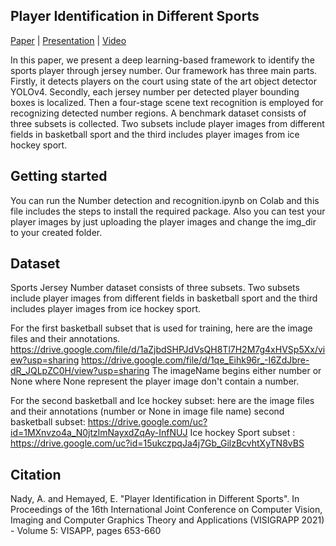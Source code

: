 
## Player Identification in Different Sports 
[Paper](https://drive.google.com/file/d/1NrdE5ox4NRq6dehhpX5jZGXz7_XV7H-a/view?usp=sharing) | [Presentation](https://drive.google.com/file/d/1xrPXhWb_EVHYKEAvV_HmAlAKWykoXdk8/view) | [Video](https://youtu.be/SyoN0b757mg)

In this paper, we present a deep learning-based framework
to identify the sports player through jersey number. Our framework has three main parts. Firstly, it
detects players on the court using state of the art object detector YOLOv4. Secondly, each jersey number
per detected player bounding boxes is localized. Then a four-stage scene text recognition is employed for
recognizing detected number regions. A benchmark dataset consists of three subsets is collected. Two subsets
include player images from different fields in basketball sport and the third includes player images from ice
hockey sport. 

Getting started
----------------------
You can run the Number detection and recognition.ipynb on Colab and this file includes the steps to install the required package.
Also you can test your player images by just uploading the player images and change the img_dir to your created folder. 

Dataset
-------------------
Sports Jersey Number dataset consists of three subsets. Two subsets
include player images from different fields in basketball sport and the third includes player images from ice
hockey sport.

 For the first basketball subset that is used for training, here are the image files and their annotations.
https://drive.google.com/file/d/1aZjbdSHPJdVsQH8Tl7H2M7g4xHVSp5Xx/view?usp=sharing
https://drive.google.com/file/d/1qe_Eihk96r_-I6ZdJbre-dR_JQLpZC0H/view?usp=sharing
The imageName begins either number or None where None represent the player image don't contain a number.

For the second basketball and Ice hockey subset: here are the image files and their annotations (number or None in image file name)
second basketball subset: https://drive.google.com/uc?id=1MXnvzo4a_N0jtzlmNayxdZqAy-InfNUJ
Ice hockey Sport subset : https://drive.google.com/uc?id=15ukczpqJa4j7Gb_GilzBcvhtXyTN8vBS

Citation
--------------
Nady, A. and Hemayed, E. "Player Identification in Different Sports".
In Proceedings of the 16th International Joint Conference on Computer Vision, Imaging and Computer Graphics Theory and Applications (VISIGRAPP 2021) - Volume 5: VISAPP, pages
653-660
